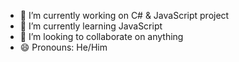 - 🔭 I’m currently working on C# & JavaScript project
- 🌱 I’m currently learning JavaScript
- 👯 I’m looking to collaborate on anything
- 😄 Pronouns: He/Him

<!--
**hguy23/hguy23** is a ✨ _special_ ✨ repository because its `README.md` (this file) appears on your GitHub profile.

Here are some ideas to get you started:

- 🔭 I’m currently working on C# & JavaScript project
- 🌱 I’m currently learning JavaScript
- 👯 I’m looking to collaborate on anything
- 😄 Pronouns: He/Him
-->
